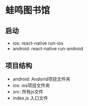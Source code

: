 # 蛙鸣图书馆

## 启动
* ios: react-native run-ios
* android: react-native run-android

## 项目结构
* android: Andorid项目文件夹
* ios: ios项目文件夹
* src: 所有js文件
* index.js 入口文件

